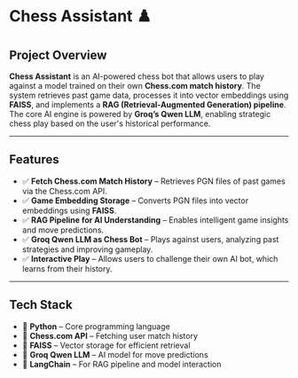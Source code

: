 # Chess Assistant ♟️

## Project Overview
**Chess Assistant** is an AI-powered chess bot that allows users to play against a model trained on their own **Chess.com match history**. The system retrieves past game data, processes it into vector embeddings using **FAISS**, and implements a **RAG (Retrieval-Augmented Generation) pipeline**. The core AI engine is powered by **Groq’s Qwen LLM**, enabling strategic chess play based on the user's historical performance.

---

## Features
- ✅ **Fetch Chess.com Match History** – Retrieves PGN files of past games via the Chess.com API.
- ✅ **Game Embedding Storage** – Converts PGN files into vector embeddings using **FAISS**.
- ✅ **RAG Pipeline for AI Understanding** – Enables intelligent game insights and move predictions.
- ✅ **Groq Qwen LLM as Chess Bot** – Plays against users, analyzing past strategies and improving gameplay.
- ✅ **Interactive Play** – Allows users to challenge their own AI bot, which learns from their history.

---

## Tech Stack
- 🔹 **Python** – Core programming language
- 🔹 **Chess.com API** – Fetching user match history
- 🔹 **FAISS** – Vector storage for efficient retrieval
- 🔹 **Groq Qwen LLM** – AI model for move predictions
- 🔹 **LangChain** – For RAG pipeline and model interaction

